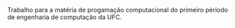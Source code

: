 Trabalho para a matéria de progamação computacional do primeiro périodo de engenharia de computação da UFC.
